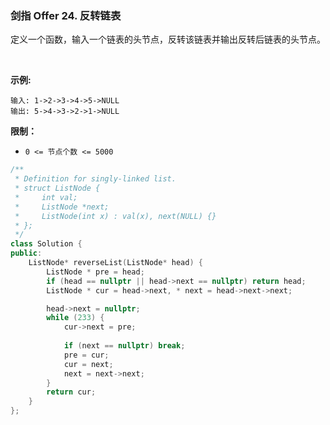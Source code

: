 ### 剑指 Offer 24. 反转链表
定义一个函数，输入一个链表的头节点，反转该链表并输出反转后链表的头节点。

 

**示例:**
```
输入: 1->2->3->4->5->NULL
输出: 5->4->3->2->1->NULL
```

**限制：**

* `0 <= 节点个数 <= 5000`

```cpp
/**
 * Definition for singly-linked list.
 * struct ListNode {
 *     int val;
 *     ListNode *next;
 *     ListNode(int x) : val(x), next(NULL) {}
 * };
 */
class Solution {
public:
    ListNode* reverseList(ListNode* head) {
        ListNode * pre = head;
        if (head == nullptr || head->next == nullptr) return head;
        ListNode * cur = head->next, * next = head->next->next;

        head->next = nullptr;
        while (233) {
            cur->next = pre;
            
            if (next == nullptr) break;
            pre = cur;
            cur = next;
            next = next->next;
        }
        return cur;
    }
};
```

